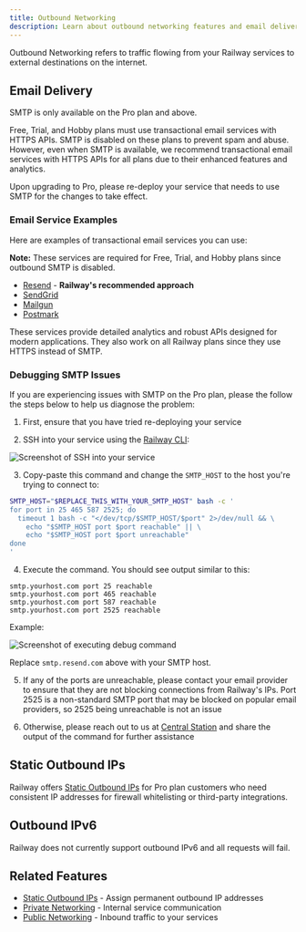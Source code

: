 ```yaml
---
title: Outbound Networking
description: Learn about outbound networking features and email delivery options on Railway.
---
```


Outbound Networking refers to traffic flowing from your Railway services to external destinations on the internet.

## Email Delivery

SMTP is only available on the Pro plan and above.

Free, Trial, and Hobby plans must use transactional email services with HTTPS APIs. SMTP is disabled on these plans to prevent spam and abuse. However, even when SMTP is available, we recommend transactional email services with HTTPS APIs for all plans due to their enhanced features and analytics.

<Banner variant="info">Upon upgrading to Pro, please re-deploy your service that needs to use SMTP for the changes to take effect.</Banner>

### Email Service Examples

Here are examples of transactional email services you can use:

**Note:** These services are required for Free, Trial, and Hobby plans since outbound SMTP is disabled.

- [Resend](https://resend.com/features/email-api) - **Railway's recommended approach**
- [SendGrid](https://sendgrid.com/en-us/solutions/email-api)
- [Mailgun](https://www.mailgun.com/products/send/)
- [Postmark](https://postmarkapp.com/email-api)

These services provide detailed analytics and robust APIs designed for modern applications. They also work on all Railway plans since they use HTTPS instead of SMTP.

### Debugging SMTP Issues

If you are experiencing issues with SMTP on the Pro plan, please the follow the steps below to help us diagnose the problem:

1. First, ensure that you have tried re-deploying your service

2. SSH into your service using the [Railway CLI](/reference/cli-api#ssh):

<Image
src="https://res.cloudinary.com/railway/image/upload/v1757952518/docs/smtp-copy-ssh_qtczce.png"
alt="Screenshot of SSH into your service"
layout="responsive"
width={767} height={729} quality={100} />

3. Copy-paste this command and change the `SMTP_HOST` to the host you're trying to connect to:

```bash
SMTP_HOST="$REPLACE_THIS_WITH_YOUR_SMTP_HOST" bash -c '
for port in 25 465 587 2525; do
  timeout 1 bash -c "</dev/tcp/$SMTP_HOST/$port" 2>/dev/null && \
    echo "$SMTP_HOST port $port reachable" || \
    echo "$SMTP_HOST port $port unreachable"
done
'
```

4. Execute the command. You should see output similar to this:

```
smtp.yourhost.com port 25 reachable
smtp.yourhost.com port 465 reachable
smtp.yourhost.com port 587 reachable
smtp.yourhost.com port 2525 reachable
```

Example:

<Image
src="https://res.cloudinary.com/railway/image/upload/v1757952876/docs/smtp-exec-cmd_ytqx7u.png"
alt="Screenshot of executing debug command"
layout="responsive"
width={767} height={729} quality={100} />

Replace `smtp.resend.com` above with your SMTP host.

5. If any of the ports are unreachable, please contact your email provider to
ensure that they are not blocking connections from Railway's IPs. Port 2525 is
a non-standard SMTP port that may be blocked on popular email providers, so
2525 being unreachable is not an issue

6. Otherwise, please reach out to us at [Central Station](https://station.railway.com)
and share the output of the command for further assistance

## Static Outbound IPs

Railway offers [Static Outbound IPs](/reference/static-outbound-ips) for Pro plan customers who need consistent IP addresses for firewall whitelisting or third-party integrations.

## Outbound IPv6
Railway does not currently support outbound IPv6 and all requests will fail.

## Related Features

- [Static Outbound IPs](/reference/static-outbound-ips) - Assign permanent outbound IP addresses
- [Private Networking](/reference/private-networking) - Internal service communication
- [Public Networking](/reference/public-networking) - Inbound traffic to your services
